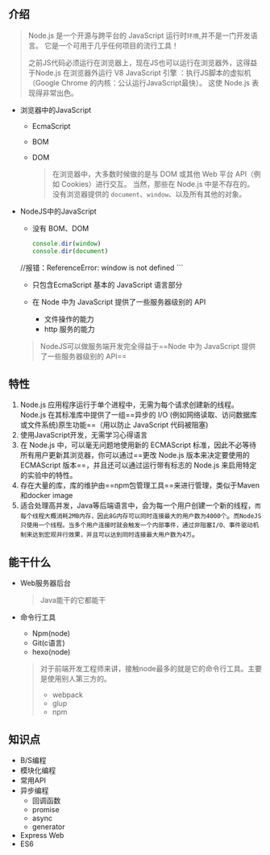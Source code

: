 ## 介绍

> Node.js 是一个开源与跨平台的 JavaScript 运行时`环境`,并不是一门开发语言。 它是一个可用于几乎任何项目的流行工具！
>
> 之前JS代码必须运行在浏览器上，现在JS也可以运行在浏览器外，这得益于Node.js 在浏览器外运行 V8 JavaScript 引擎 ：执行JS脚本的虚拟机（Google Chrome 的内核：公认运行JavaScript最快）。 这使 Node.js 表现得非常出色。



* 浏览器中的JavaScript

  * EcmaScript

  * BOM

  * DOM

  	> 在浏览器中，大多数时候做的是与 DOM 或其他 Web 平台 API（例如 Cookies）进行交互。 当然，那些在 Node.js 中是不存在的。 没有浏览器提供的 `document`、`window`、以及所有其他的对象。

* NodeJS中的JavaScript

	+ 没有 BOM、DOM
	
		```javascript
		console.dir(window)
		console.dir(document)
	//报错：ReferenceError: window is not defined
		```
	
	+ 只包含EcmaScript 基本的 JavaScript 语言部分
	
	+ 在 Node 中为 JavaScript 提供了一些服务器级别的 API
		* 文件操作的能力
		* http 服务的能力
	
	> NodeJS可以做服务端开发完全得益于==Node 中为 JavaScript 提供了一些服务器级别的 API==

## 特性

1. Node.js 应用程序运行于单个进程中，无需为每个请求创建新的线程。 Node.js 在其标准库中提供了一组==异步的 I/O (例如网络读取、访问数据库或文件系统)原生功能==（用以防止 JavaScript 代码被阻塞)
2. 使用JavaScript开发，无需学习心得语言
3. 在 Node.js 中，可以毫无问题地使用新的 ECMAScript 标准，因此不必等待所有用户更新其浏览器，你可以通过==更改 Node.js 版本来决定要使用的 ECMAScript 版本==，并且还可以通过运行带有标志的 Node.js 来启用特定的实验中的特性。
4. 存在大量的库，库的维护由==npm包管理工具==来进行管理，类似于Maven和docker image
5. 适合处理高并发，Java等后端语言中，会为每一个用户创建一个新的线程，`而每个线程大概消耗2MB内存，因此8G内存可以同时连接最大的用户数为4000个`。`而NodeJS只使用一个线程。当多个用户连接时就会触发一个内部事件，通过非阻塞I/O、事件驱动机制来达到宏观并行效果，并且可以达到同时连接最大用户数为4万`。



## 能干什么

* Web服务器后台

	> Java能干的它都能干

* 命令行工具

	* Npm(node)
	* Git(c语言)
	* hexo(node)

	> 对于前端开发工程师来讲，接触node最多的就是它的命令行工具。主要是使用别人第三方的。
	>
	> * webpack
	> * glup
	> * npm



## 知识点

* B/S编程
* 模块化编程
* 常用API
* 异步编程
	* 回调函数
	* promise
	* async
	* generator
* Express Web
* ES6